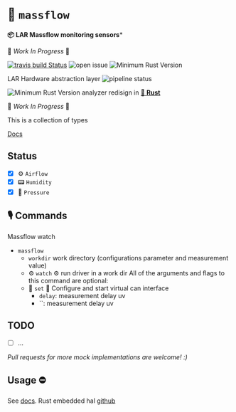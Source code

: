 #  :electric_plug: `massflow`

 **📦  LAR Massflow monitoring sensors***

🚧 _Work In Progress_ 🚧

[![travis build Status](https://travis-ci.com/lar-rs/mio.svg?branch=master)](https://travis-ci.com/lar-rs/massflow)
![open issue][issue]
![Minimum Rust Version][min-rust-badge]

LAR Hardware abstraction layer
![pipeline status](https://travis-ci.com/lar-rs/mio.svg?branch=master)

![Minimum Rust Version][min-rust-badge]
analyzer redisign in [🦀 **Rust**](https://github.com/rust-lang)

🚧 _Work In Progress_ 🚧


This is a collection of types

[Docs](https://docs.rs/massflow/)


## Status

- [X] ⚙️  `Airflow`
- [X] 📟 `Humidity`
- [X] 🔬 `Pressure`

## 🎙️ Commands
Massflow watch 

* `massflow`
   - `workdir`
        work directory (configurations parameter and measurement value)
   - ⚙️ `watch`
        ⚙️ run driver in a work dir
        All of the arguments and flags to this command are optional:
   - 🔧 `set`
    🔩 Configure and start virtual can interface
        - `delay`: measurement delay uv
        - ``: measurement delay uv

## TODO
- [ ] ...

*Pull requests for more mock implementations are welcome! :)*



## Usage ⛔

See [docs](https://docs.rs/embedded-hal-mock/).
Rust embedded hal [github](https://github.com/rust-embedded/embedded-hal)

<!-- Badges -->
[min-rust-badge]: https://img.shields.io/badge/rustc-1.31+-blue.svg
[min-rust-badge]: https://img.shields.io/badge/rustc-1.31+-blue.svg
[git-emoji]: https://www.webfx.com/tools/emoji-cheat-sheet

[irc]:          https://webirc.hackint.org/#irc://irc.hackint.org/#lar
[issue]: https://img.shields.io/github/issues/lar-rs/lscan?style=flat-square
[min-rust-badge]: https://img.shields.io/badge/rustc-1.38+-blue.svg
